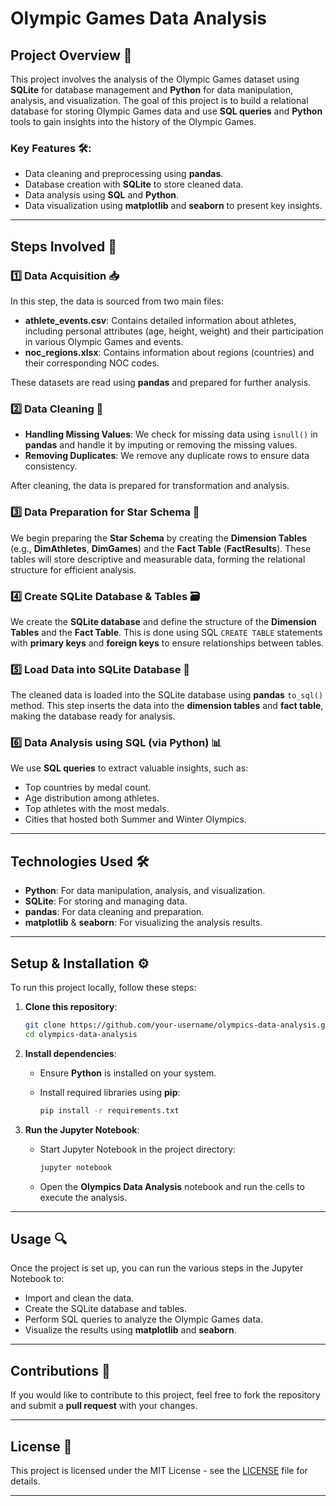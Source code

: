 # **Olympic Games Data Analysis**

## **Project Overview** 🎯

This project involves the analysis of the Olympic Games dataset using **SQLite** for database management and **Python** for data manipulation, analysis, and visualization. The goal of this project is to build a relational database for storing Olympic Games data and use **SQL queries** and **Python** tools to gain insights into the history of the Olympic Games.

### **Key Features** 🛠️:
- Data cleaning and preprocessing using **pandas**.
- Database creation with **SQLite** to store cleaned data.
- Data analysis using **SQL** and **Python**.
- Data visualization using **matplotlib** and **seaborn** to present key insights.

---

## **Steps Involved** 📝

### **1️⃣ Data Acquisition** 📥

In this step, the data is sourced from two main files:
- **athlete_events.csv**: Contains detailed information about athletes, including personal attributes (age, height, weight) and their participation in various Olympic Games and events.
- **noc_regions.xlsx**: Contains information about regions (countries) and their corresponding NOC codes.

These datasets are read using **pandas** and prepared for further analysis.


### **2️⃣ Data Cleaning** 🧹

- **Handling Missing Values**: We check for missing data using `isnull()` in **pandas** and handle it by imputing or removing the missing values.
- **Removing Duplicates**: We remove any duplicate rows to ensure data consistency.

After cleaning, the data is prepared for transformation and analysis.


### **3️⃣ Data Preparation for Star Schema** 🔄

We begin preparing the **Star Schema** by creating the **Dimension Tables** (e.g., **DimAthletes**, **DimGames**) and the **Fact Table** (**FactResults**). These tables will store descriptive and measurable data, forming the relational structure for efficient analysis.

### **4️⃣ Create SQLite Database & Tables** 🗃️

We create the **SQLite database** and define the structure of the **Dimension Tables** and the **Fact Table**. This is done using SQL `CREATE TABLE` statements with **primary keys** and **foreign keys** to ensure relationships between tables.

### **5️⃣ Load Data into SQLite Database** 🚀

The cleaned data is loaded into the SQLite database using **pandas** `to_sql()` method. This step inserts the data into the **dimension tables** and **fact table**, making the database ready for analysis.

### **6️⃣ Data Analysis using SQL (via Python)** 📊

We use **SQL queries** to extract valuable insights, such as:
- Top countries by medal count.
- Age distribution among athletes.
- Top athletes with the most medals.
- Cities that hosted both Summer and Winter Olympics.


---

## **Technologies Used** 🛠️

- **Python**: For data manipulation, analysis, and visualization.
- **SQLite**: For storing and managing data.
- **pandas**: For data cleaning and preparation.
- **matplotlib** & **seaborn**: For visualizing the analysis results.

---

## **Setup & Installation** ⚙️

To run this project locally, follow these steps:

1. **Clone this repository**:
   ```bash
   git clone https://github.com/your-username/olympics-data-analysis.git
   cd olympics-data-analysis

2. **Install dependencies**:

   * Ensure **Python** is installed on your system.
   * Install required libraries using **pip**:

     ```bash
     pip install -r requirements.txt
     ```

3. **Run the Jupyter Notebook**:

   * Start Jupyter Notebook in the project directory:

     ```bash
     jupyter notebook
     ```
   * Open the **Olympics Data Analysis** notebook and run the cells to execute the analysis.

---

## **Usage** 🔍

Once the project is set up, you can run the various steps in the Jupyter Notebook to:

* Import and clean the data.
* Create the SQLite database and tables.
* Perform SQL queries to analyze the Olympic Games data.
* Visualize the results using **matplotlib** and **seaborn**.

---

## **Contributions** 🤝

If you would like to contribute to this project, feel free to fork the repository and submit a **pull request** with your changes.

---

## **License** 📄

This project is licensed under the MIT License - see the [LICENSE](LICENSE) file for details.

---

```

